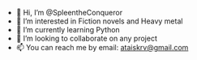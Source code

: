 - 👋 Hi, I’m @SpleentheConqueror
- 👀 I’m interested in Fiction novels and Heavy metal
- 🌱 I’m currently learning Python
- 💞️ I’m looking to collaborate on any project
- 📫 You can reach me by email: ataiskrv@gmail.com

<!---
SpleentheConqueror/SpleentheConqueror is a ✨ special ✨ repository because its `README.md` (this file) appears on your GitHub profile.
You can click the Preview link to take a look at your changes.
--->
